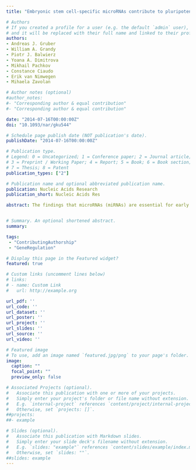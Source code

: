 ```yaml
---
title: "Embryonic stem cell-specific microRNAs contribute to pluripotency by inhibiting regulators of multiple differentiation pathways"

# Authors
# If you created a profile for a user (e.g. the default `admin` user), write the username (folder name) here 
# and it will be replaced with their full name and linked to their profile.
authors:
- Andreas J. Gruber
- William A. Grandy
- Piotr J. Balwierz
- Yoana A. Dimitrova
- Mikhail Pachkov
- Constance Ciaudo
- Erik van Nimwegen
- Mihaela Zavolan

# Author notes (optional)
#author_notes:
#- "Corresponding author & equal contribution"
#- "Corresponding author & equal contribution"

date: "2014-07-16T00:00:00Z"
doi: "10.1093/nar/gku544"

# Schedule page publish date (NOT publication's date).
publishDate: "2014-07-16T00:00:00Z"

# Publication type.
# Legend: 0 = Uncategorized; 1 = Conference paper; 2 = Journal article;
# 3 = Preprint / Working Paper; 4 = Report; 5 = Book; 6 = Book section;
# 7 = Thesis; 8 = Patent
publication_types: ["2"]

# Publication name and optional abbreviated publication name.
publication: Nucleic Acids Research
publication_short: Nucleic Acids Res

abstract: The findings that microRNAs (miRNAs) are essential for early development in many species and that embryonic miRNAs can reprogram somatic cells into induced pluripotent stem cells suggest that these miRNAs act directly on transcriptional and chromatin regulators of pluripotency. To elucidate the transcription regulatory networks immediately downstream of embryonic miRNAs, we extended the motif activity response analysis approach that infers the regulatory impact of both transcription factors (TFs) and miRNAs from genome-wide expression states. Applying this approach to multiple experimental data sets generated from mouse embryonic stem cells (ESCs) that did or did not express miRNAs of the ESC-specific miR-290-295 cluster, we identified multiple TFs that are direct miRNA targets, some of which are known to be active during cell differentiation. Our results provide new insights into the transcription regulatory network downstream of ESC-specific miRNAs, indicating that these miRNAs act on cell cycle and chromatin regulators at several levels and downregulate TFs that are involved in the innate immune response.


# Summary. An optional shortened abstract.
summary: 

tags:
 - "ContributingAuthorship"
 - "GeneRegulation"

# Display this page in the Featured widget?
featured: true

# Custom links (uncomment lines below)
# links:
# - name: Custom Link
#   url: http://example.org

url_pdf: ''
url_code: ''
url_dataset: ''
url_poster: ''
url_project: ''
url_slides: ''
url_source: ''
url_video: ''

# Featured image
# To use, add an image named `featured.jpg/png` to your page's folder. 
image:
  caption: ""
  focal_point: ""
  preview_only: false

# Associated Projects (optional).
#   Associate this publication with one or more of your projects.
#   Simply enter your project's folder or file name without extension.
#   E.g. `internal-project` references `content/project/internal-project/index.md`.
#   Otherwise, set `projects: []`.
##projects:
##- example

# Slides (optional).
#   Associate this publication with Markdown slides.
#   Simply enter your slide deck's filename without extension.
#   E.g. `slides: "example"` references `content/slides/example/index.md`.
#   Otherwise, set `slides: ""`.
##slides: example
---
```



